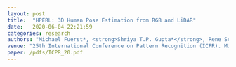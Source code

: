```yaml
---
layout: post
title:  "HPERL: 3D Human Pose Estimation from RGB and LiDAR"
date:   2020-06-04 22:21:59
categories: research
authors: "Michael Fuerst*, <strong>Shriya T.P. Gupta*</strong>, Rene Schuster, Oliver Wasenmueller and Didier Stricker"
venue: "25th International Conference on Pattern Recognition (ICPR). Milan, Italy. IEEE"
paper: /pdfs/ICPR_20.pdf
---
```

